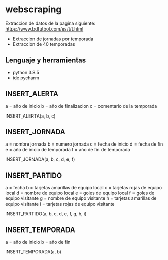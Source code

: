 # webscraping

Extraccion de datos de la pagina siguiente: https://www.bdfutbol.com/es/t/t.html

- Extraccion de jornadas por temporada
- Extraccion de 40 temporadas

## Lenguaje y herramientas
- python 3.8.5
- ide pycharm

## INSERT_ALERTA

a = año de inicio
b = año de finalizacion
c = comentario de la temporada

INSERT_ALERTA(a, b, c)

## INSERT_JORNADA

a = nombre jornada
b = numero jornada
c = fecha de inicio
d = fecha de fin
e = año de inicio de temporada
f = año de fin de temporada

INSERT_JORNADA(a, b, c, d, e, f)

## INSERT_PARTIDO

a = fecha
b = tarjetas amarillas de equipo local
c = tarjetas rojas de equipo local
d = nombre de equipo local
e = goles de equipo local
f = goles de equipo visitante
g = nombre de equipo visitante
h = tarjetas amarillas de equipo visitante
i = tarjetas rojas de equipo visitante

INSERT_PARTIDO(a, b, c, d, e, f, g, h, i)

## INSERT_TEMPORADA

a = año de inicio
b = año de fin

INSERT_TEMPORADA(a, b)
